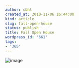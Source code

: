 ```yaml
---
author: cbhl
created_at: 2010-11-06 16:44:00
kind: article
slug: fall-open-house
status: publish
title: Fall Open House
wordpress_id: '661'
tags:
- '365'
---
```


![image](http://blog.azuresky.ca/blog/wp-content/uploads/2010/11/wpid-IMG_20101106_162819.jpg)
